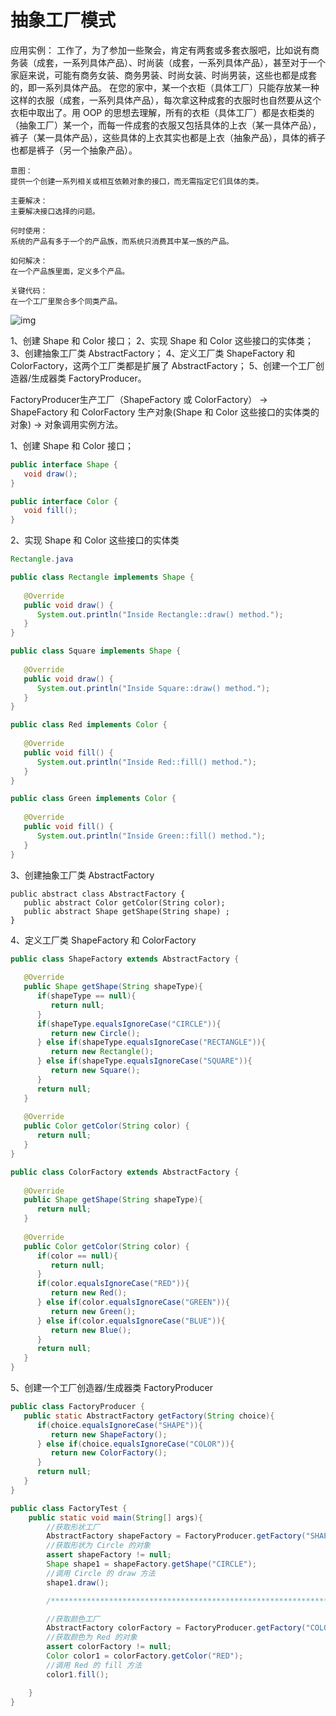 # 抽象工厂模式


应用实例：
工作了，为了参加一些聚会，肯定有两套或多套衣服吧，比如说有商务装（成套，一系列具体产品）、时尚装（成套，一系列具体产品），甚至对于一个家庭来说，可能有商务女装、商务男装、时尚女装、时尚男装，这些也都是成套的，即一系列具体产品。
在您的家中，某一个衣柜（具体工厂）只能存放某一种这样的衣服（成套，一系列具体产品），每次拿这种成套的衣服时也自然要从这个衣柜中取出了。用 OOP 的思想去理解，所有的衣柜（具体工厂）都是衣柜类的（抽象工厂）某一个，而每一件成套的衣服又包括具体的上衣（某一具体产品），裤子（某一具体产品），这些具体的上衣其实也都是上衣（抽象产品），具体的裤子也都是裤子（另一个抽象产品）。


```
意图：
提供一个创建一系列相关或相互依赖对象的接口，而无需指定它们具体的类。

主要解决：
主要解决接口选择的问题。

何时使用：
系统的产品有多于一个的产品族，而系统只消费其中某一族的产品。

如何解决：
在一个产品族里面，定义多个产品。

关键代码：
在一个工厂里聚合多个同类产品。
```

![img](https://www.runoob.com/wp-content/uploads/2014/08/abstractfactory_pattern_uml_diagram.jpg)


1、创建 Shape 和 Color 接口；
2、实现 Shape 和 Color 这些接口的实体类；
3、创建抽象工厂类 AbstractFactory；
4、定义工厂类 ShapeFactory 和 ColorFactory，这两个工厂类都是扩展了 AbstractFactory；
5、创建一个工厂创造器/生成器类 FactoryProducer。

FactoryProducer生产工厂（ShapeFactory 或 ColorFactory） -> 
ShapeFactory 和 ColorFactory 生产对象(Shape 和 Color 这些接口的实体类的对象) ->
对象调用实例方法。


1、创建 Shape 和 Color 接口；

```java
public interface Shape {
   void draw();
}
```

```java
public interface Color {
   void fill();
}
```

2、实现 Shape 和 Color 这些接口的实体类

```java
Rectangle.java

public class Rectangle implements Shape {
 
   @Override
   public void draw() {
      System.out.println("Inside Rectangle::draw() method.");
   }
}
```

```java
public class Square implements Shape {
 
   @Override
   public void draw() {
      System.out.println("Inside Square::draw() method.");
   }
}
```



```java
public class Red implements Color {
 
   @Override
   public void fill() {
      System.out.println("Inside Red::fill() method.");
   }
}
```

```java
public class Green implements Color {
 
   @Override
   public void fill() {
      System.out.println("Inside Green::fill() method.");
   }
}
```

3、创建抽象工厂类 AbstractFactory

```
public abstract class AbstractFactory {
   public abstract Color getColor(String color);
   public abstract Shape getShape(String shape) ;
}
```

4、定义工厂类 ShapeFactory 和 ColorFactory

```java
public class ShapeFactory extends AbstractFactory {
    
   @Override
   public Shape getShape(String shapeType){
      if(shapeType == null){
         return null;
      }        
      if(shapeType.equalsIgnoreCase("CIRCLE")){
         return new Circle();
      } else if(shapeType.equalsIgnoreCase("RECTANGLE")){
         return new Rectangle();
      } else if(shapeType.equalsIgnoreCase("SQUARE")){
         return new Square();
      }
      return null;
   }
   
   @Override
   public Color getColor(String color) {
      return null;
   }
}
```

```java
public class ColorFactory extends AbstractFactory {
    
   @Override
   public Shape getShape(String shapeType){
      return null;
   }
   
   @Override
   public Color getColor(String color) {
      if(color == null){
         return null;
      }        
      if(color.equalsIgnoreCase("RED")){
         return new Red();
      } else if(color.equalsIgnoreCase("GREEN")){
         return new Green();
      } else if(color.equalsIgnoreCase("BLUE")){
         return new Blue();
      }
      return null;
   }
}
```

5、创建一个工厂创造器/生成器类 FactoryProducer

```java
public class FactoryProducer {
   public static AbstractFactory getFactory(String choice){
      if(choice.equalsIgnoreCase("SHAPE")){
         return new ShapeFactory();
      } else if(choice.equalsIgnoreCase("COLOR")){
         return new ColorFactory();
      }
      return null;
   }
}
```

```java
public class FactoryTest {
    public static void main(String[] args){
        //获取形状工厂
        AbstractFactory shapeFactory = FactoryProducer.getFactory("SHAPE");
        //获取形状为 Circle 的对象
        assert shapeFactory != null;
        Shape shape1 = shapeFactory.getShape("CIRCLE");
        //调用 Circle 的 draw 方法
        shape1.draw();

        /*****************************************************************************/

        //获取颜色工厂
        AbstractFactory colorFactory = FactoryProducer.getFactory("COLOR");
        //获取颜色为 Red 的对象
        assert colorFactory != null;
        Color color1 = colorFactory.getColor("RED");
        //调用 Red 的 fill 方法
        color1.fill();

    }
}
```

